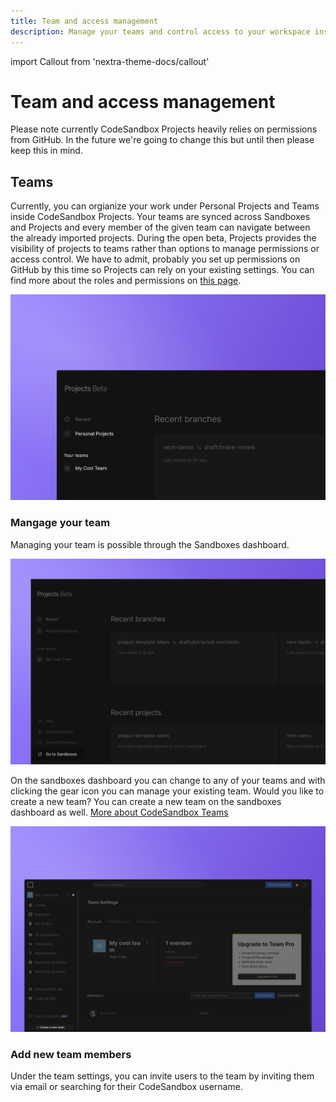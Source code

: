 ```yaml
---
title: Team and access management
description: Manage your teams and control access to your workspace inside CodeSandbox Projects
---
```


import Callout from 'nextra-theme-docs/callout'

# Team and access management

<Callout>
Please note currently CodeSandbox Projects heavily relies on permissions from GitHub. In the future we're going to change this but until then please keep this in mind.
</Callout>

## Teams

Currently, you can orgianize your work under Personal Projects and Teams inside CodeSandbox Projects. Your teams are synced across Sandboxes and Projects and every member of the given team can navigate between the already imported projects. During the open beta, Projects provides the visibility of projects to teams rather than options to manage permissions or access control. We have to admit, probably you set up permissions on GitHub by this time so Projects can rely on your existing settings. You can find more about the roles and permissions on [this page]().

![Teams in Projects](../images/team-projects-team.png)

### Mangage your team

Managing your team is possible through the Sandboxes dashboard. 

![Go to sandboxes to manage your team](../images/team-go-to-sandboxes.png)

On the sandboxes dashboard you can change to any of your teams and with clicking the gear icon you can manage your existing team. Would you like to create a new team? You can create a new team on the sandboxes dashboard as well. [More about CodeSandbox Teams](https://codesandbox.io/docs/workspaces)

![Manage your team](../images/team-manage-team.png)

### Add new team members

Under the team settings, you can invite users to the team by inviting them via email or searching for their CodeSandbox username.




